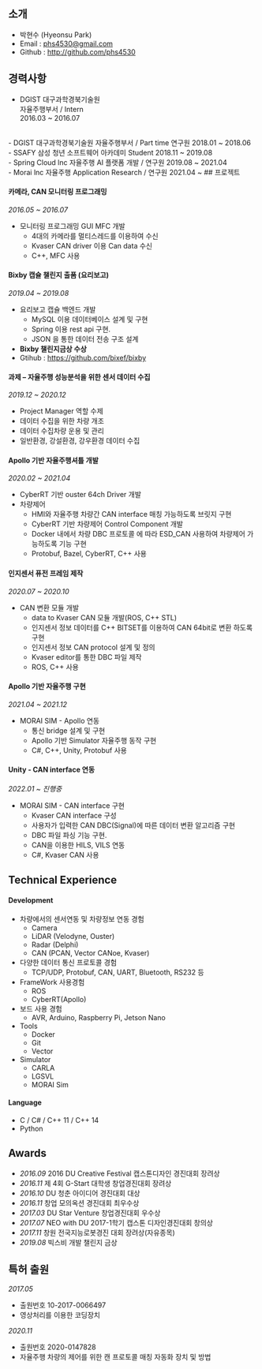 ## 소개
 
 - 박현수 (Hyeonsu Park)
 - Email : phs4530@gmail.com
 - Github : <http://github.com/phs4530>



## 경력사항

- DGIST 대구과학경북기술원  
자율주행부서 / Intern  
2016.03 ~ 2016.07  
<br>
- DGIST 대구과학경북기술원  
자율주행부서 / Part time 연구원  
2018.01 ~ 2018.06  
<br>
- SSAFY 삼성 청년 소프트웨어 아카데미  
Student  
2018.11 ~ 2019.08  
<br>
- Spring Cloud lnc  
자율주행 AI 플랫폼 개발 / 연구원  
2019.08 ~ 2021.04  
<br>
- Morai lnc   
자율주행 Application Research / 연구원  
2021.04 ~  
## 프로젝트

#### 카메라, CAN 모니터링 프로그래밍

_2016.05 ~ 2016.07_

 - 모니터링 프로그래밍 GUI MFC 개발
    - 4대의 카메라를 멀티스레드를 이용하여 수신
    - Kvaser CAN driver 이용 Can data 수신
    - C++, MFC 사용


#### Bixby 캡슐 챌린지 출품 (요리보고)
_2019.04 ~ 2019.08_

 - 요리보고 캡슐 백엔드 개발
   - MySQL 이용 데이터베이스 설계 및 구현
   - Spring 이용 rest api 구현.
   - JSON 을 통한 데이터 전송 구조 설계
 - __Bixby 챌린지금상 수상__
 - Gtihub : <https://github.com/bixef/bixby>


#### 과제 – 자율주행 성능분석을 위한 센서 데이터 수집
_2019.12 ~ 2020.12_

 - Project Manager 역할 수제
 - 데이터 수집을 위한 차량 개조
 - 데이터 수집차량 운용 및 관리
 - 일반환경, 강설환경, 강우환경 데이터 수집


#### Apollo 기반 자율주행셔틀 개발
_2020.02 ~ 2021.04_

 - CyberRT 기반 ouster 64ch Driver 개발
 - 차량제어
   - HMI와 자율주행 차량간 CAN interface 매칭 가능하도록 브릿지 구현
   - CyberRT 기반 차량제어 Control Component 개발
   - Docker 내에서 차량 DBC 프로토콜 에 따라 ESD_CAN 사용하여 차량제어 가능하도록 기능 구현
   - Protobuf, Bazel, CyberRT, C++ 사용


#### 인지센서 퓨전 프레임 제작
_2020.07 ~ 2020.10_

 - CAN 변환 모듈 개발
   - data to Kvaser CAN 모듈 개발(ROS, C++ STL)
   - 인지센서 정보 데이터를 C++ BITSET를 이용하여 CAN 64bit로 변환 하도록 구현
   - 인지센서 정보 CAN protocol 설계 및 정의
   - Kvaser editor를 통한 DBC 파일 제작
   - ROS, C++ 사용


#### Apollo 기반 자율주행 구현
_2021.04 ~ 2021.12_

 - MORAI SIM - Apollo 연동
    - 통신 bridge 설계 및 구현
    - Apollo 기반 Simulator 자율주행 동작 구현
    - C#, C++, Unity, Protobuf 사용


#### Unity - CAN interface 연동
_2022.01 ~ 진행중_

 - MORAI SIM - CAN interface 구현
    - Kvaser CAN interface 구성
    - 사용자가 입력한 CAN DBC(Signal)에 따른 데이터 변환 알고리즘 구현
    - DBC 파일 파싱 기능 구현.
    - CAN을 이용한 HILS, VILS 연동
    - C#, Kvaser CAN 사용
 
## Technical Experience


#### Development
- 차량에서의 센서연동 및 차량정보 연동 경험
    - Camera
    - LiDAR (Velodyne, Ouster)
    - Radar (Delphi)
    - CAN (PCAN, Vector CANoe, Kvaser)
- 다양한 데이터 통신 프로토콜 경험
    - TCP/UDP, Protobuf, CAN, UART, Bluetooth, RS232 등
- FrameWork 사용경험
    - ROS
    - CyberRT(Apollo)
- 보드 사용 경험
    - AVR, Arduino, Raspberry Pi, Jetson Nano
- Tools
    - Docker
    - Git
    - Vector
- Simulator
    - CARLA
    - LGSVL
    - MORAI Sim
    


#### Language
 - C / C# / C++ 11 / C++ 14
 - Python 


## Awards
 - _2016.09_ 2016 DU Creative Festival 캡스톤디자인 경진대회 장려상
 - _2016.11_ 제 4회 G-Start 대학생 창업경진대회 장려상
 - _2016.10_ DU 청춘 아이디어 경진대회 대상
 - _2016.11_ 창업 모의옥션 경진대회 최우수상
 - _2017.03_ DU Star Venture 창업경진대회 우수상
 - _2017.07_ NEO with DU 2017-1학기 캡스톤 디자인경진대회 창의상
 - _2017.11_ 창원 전국지능로봇경진 대회 장려상(자유종목)
 - _2019.08_ 빅스비 개발 챌린지 금상

## 특허 출원
_2017.05_
 - 출원번호 10-2017-0066497
 - 영상처리를 이용한 코딩장치

_2020.11_
 - 출원번호 2020-0147828
 - 자율주행 차량의 제어를 위한 캔 프로토콜 매칭 자동화 장치 및 방법
